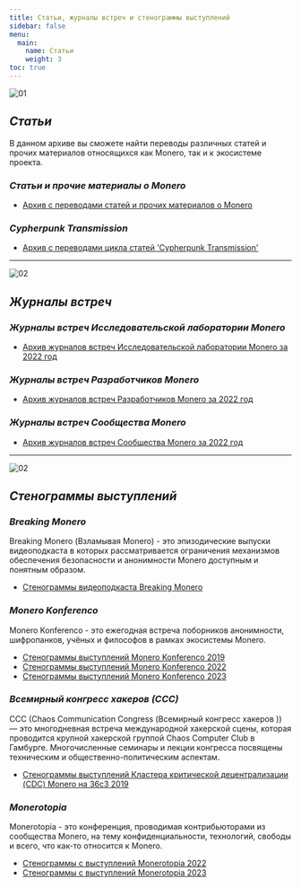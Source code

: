 ```yaml
---
title: Статьи, журналы встреч и стенограммы выступлений
sidebar: false
menu:
  main:
    name: Статьи
    weight: 3
toc: true
---
```


![01](/img/copyright/articles.png)

## _Статьи_

В данном архиве вы сможете найти переводы различных статей и прочих материалов относящихся как Monero, так и к экосистеме проекта.

### _Статьи и прочие материалы о Monero_

- [Архив с переводами статей и прочих материалов о Monero](/copyright/articles)

### _Cypherpunk Transmission_

- [Архив с переводами цикла статей 'Cypherpunk Transmission'](/copyright/cypherpunk-transmission)

---

![02](/img/copyright/meetinglogs.png)

## _Журналы встреч_

### _Журналы встреч Исследовательской лаборатории Monero_

- [Архив журналов встреч Исследовательской лаборатории Monero за 2022 год](/logs/monero-research-lab-logs/2022/)  

### _Журналы встреч Разработчиков Monero_

- [Архив журналов встреч Разработчиков Monero за 2022 год](/logs/monero-dev-logs/2022/)  

### _Журналы встреч Сообщества Monero_

- [Архив журналов встреч Сообщества Monero за 2022 год](/logs/monero-community-logs/2022/)  

---

![02](/img/copyright/transcriptions.png)

## _Стенограммы выступлений_

### _Breaking Monero_

Breaking Monero (Взламывая Monero) - это эпизодические выпуски видеоподкаста в которых рассматривается ограничения механизмов обеспечения безопасности и анонимности Monero доступным и понятным образом.

- [Стенограммы видеоподкаста Breaking Monero](/logs/breaking-monero/)

### _Monero Konferenco_

Monero Konferenco - это ежегодная встреча поборников анонимности, шифропанков, учёных и философов в рамках экосистемы Monero.​

- [Стенограммы выступлений Monero Konferenco 2019](/logs/konferenco-2019/)
- [Стенограммы выступлений Monero Konferenco 2022](/logs/konferenco-2022/)
- [Стенограммы выступлений Monero Konferenco 2023](/logs/konferenco-2023/)

### _Всемирный конгресс хакеров (ССС)_

CCC (Chaos Communication Congress (Всемирный конгресс хакеров )) — это многодневная встреча международной хакерской сцены, которая проводится крупной хакерской группой Chaos Computer Club в Гамбурге. Многочисленные семинары и лекции конгресса посвящены техническим и общественно-политическим аспектам.

- [Стенограммы выступлений Кластера критической децентрализации (CDC) Monero на 36c3 2019](/logs/cdc-36с3-2019/)

### _Monerotopia_

Monerotopia - это конференция, проводимая контрибьюторами из сообщества Monero, на тему конфиденциальности, технологий, свободы и всего, что как-то относится к Monero.

- [Стенограммы с выступлений Monerotopia 2022](/logs/monerotopia-2022/)
- [Стенограммы с выступлений Monerotopia 2023](/logs/monerotopia-2023/)
